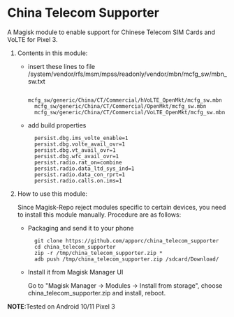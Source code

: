 # China Telecom Supporter

A Magisk module to enable support for Chinese Telecom SIM Cards and VoLTE for Pixel 3.

1. Contents in this module:

    * insert these lines to file
      /system/vendor/rfs/msm/mpss/readonly/vendor/mbn/mcfg_sw/mbn_sw.txt

            mcfg_sw/generic/China/CT/Commercial/hVoLTE_OpenMkt/mcfg_sw.mbn
            mcfg_sw/generic/China/CT/Commercial/OpenMkt/mcfg_sw.mbn
            mcfg_sw/generic/China/CT/Commercial/VoLTE_OpenMkt/mcfg_sw.mbn

    * add build properties

            persist.dbg.ims_volte_enable=1
            persist.dbg.volte_avail_ovr=1
            persist.dbg.vt_avail_ovr=1
            persist.dbg.wfc_avail_ovr=1
            persist.radio.rat_on=combine
            persist.radio.data_ltd_sys_ind=1
            persist.radio.data_con_rprt=1
            persist.radio.calls.on.ims=1

2. How to use this module:

    Since Magisk-Repo reject modules specific to certain devices, you need to
    install this module manually. Procedure are as follows:

    * Packaging and send it to your phone

            git clone https://github.com/apporc/china_telecom_supporter
            cd china_telecom_supporter
            zip -r /tmp/china_telecom_supporter.zip *
            adb push /tmp/china_telecom_supporter.zip /sdcard/Download/

    * Install it from Magisk Manager UI

        Go to "Magisk Manager -> Modules -> Install from storage",
        choose china_telecom_supporter.zip and install, reboot.

**NOTE**:Tested on Android 10/11 Pixel 3
